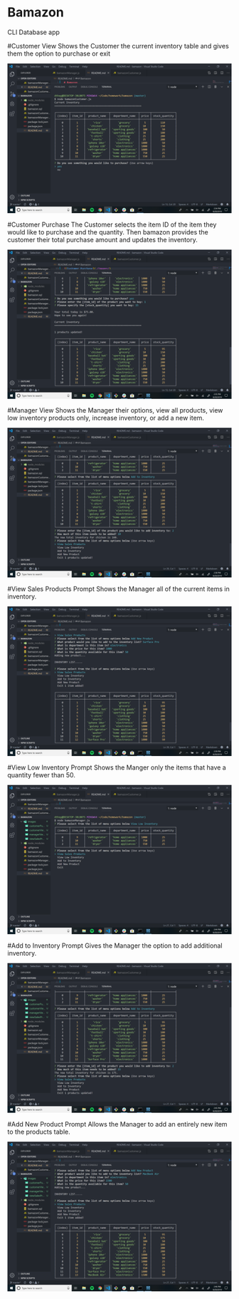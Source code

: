 # Bamazon
CLI Database app


#Customer View
Shows the Customer the current inventory table and gives them the option to purchase or exit

![Customer View](./images/customerView.png)

#Customer Purchase
The Customer selects the item ID of the item they would like to purchase and the quantity. Then bamazon provides the customer their total purchase amount and updates the inventory.

![Customer Purchase](./images/customerPurchase.png)

#Manager View
Shows the Manager their options, view all products, view low inventory products only, increase inventory, or add a new item.

![Manager View](./images/managerView.png)

#View Sales Products Prompt
Shows the Manager all of the current items in inventory.

![View Sales Products Prompt](./images/viewSalesProducts.png)

#View Low Inventory Prompt
Shows the Manger only the items that have a quantity fewer than 50.

![View Low Inventory Prompt](./images/lowInventory.png)

#Add to Inventory Prompt
Gives the Manager the option to add additional inventory.

![Add to Inventory Prompt](./images/addInventory.png)

#Add New Product Prompt
Allows the Manager to add an entirely new item to the products table.

![Add New Product Prompt](./images/addNewProduct.png)
